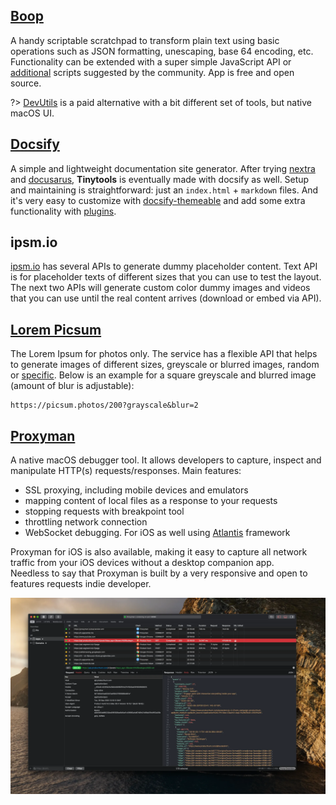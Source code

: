 ## [Boop](https://boop.okat.best)
A handy scriptable scratchpad to transform plain text using basic operations such as JSON formatting, unescaping, base 64 encoding, etc. Functionality can be extended with a super simple JavaScript API or [additional](https://github.com/IvanMathy/Boop/tree/main/Scripts) scripts suggested by the community. App is free and open source.

?> [DevUtils](https://devutils.app/) is a paid alternative with a bit different set of tools, but native macOS UI.

## [Docsify](https://docsify.js.org/#/)
A simple and lightweight documentation site generator. After trying [nextra](https://nextra.vercel.app) and [docusarus](https://docusaurus.io), **Tinytools** is eventually made with docsify as well. Setup and maintaining is straightforward: just an `index.html` + `markdown` files. And it's very easy to customize with [docsify-themeable](https://jhildenbiddle.github.io/docsify-themeable/#/) and add some extra functionality with [plugins](https://docsify.js.org/#/plugins).

## ipsm.io
[ipsm.io](https://ipsm.io/) has several APIs to generate dummy placeholder content. Text API is for placeholder texts of different sizes that you can use to test the layout. The next two APIs will generate custom color dummy images and videos that you can use until the real content arrives (download or embed via API).

## [Lorem Picsum](https://picsum.photos/)
The Lorem Ipsum for photos only. The service has a flexible API that helps to generate images of different sizes, greyscale or blurred images, random or [specific](https://picsum.photos/images).
Below is an example for a square greyscale and blurred image (amount of blur is adjustable):
```
https://picsum.photos/200?grayscale&blur=2
```

## [Proxyman](https://proxyman.io/)
A native macOS debugger tool. It allows developers to capture, inspect and manipulate HTTP(s) requests/responses. Main features:
- SSL proxying, including mobile devices and emulators
- mapping content of local files as a response to your requests
- stopping requests with breakpoint tool
- throttling network connection
- WebSocket debugging. For iOS as well using [Atlantis](https://docs.proxyman.io/atlantis/atlantis-for-ios) framework

Proxyman for iOS is also available, making it easy to capture all network traffic from your iOS devices without a desktop companion app.  
Needless to say that Proxyman is built by a very responsive and open to features requests indie developer.

![proxyman](_images/proxyman.webp "Proxyman traffic inspector")
